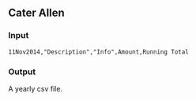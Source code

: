 ## Cater Allen

### Input
    11Nov2014,"Description","Info",Amount,Running Total

### Output
A yearly csv file.
